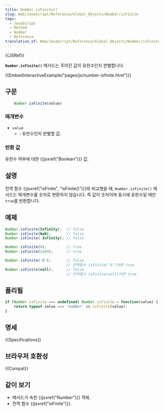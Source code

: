```yaml
---
title: Number.isFinite()
slug: Web/JavaScript/Reference/Global_Objects/Number/isFinite
tags:
  - JavaScript
  - Method
  - Number
  - Reference
translation_of: Web/JavaScript/Reference/Global_Objects/Number/isFinite
---
```


{{JSRef}}

**`Number.isFinite()`** 메서드는 주어진 값이 유한수인지 판별합니다.

{{EmbedInteractiveExample("pages/js/number-isfinite.html")}}

## 구문

```js
    Number.isFinite(value)
```

### 매개변수

- `value`
  - : 유한수인지 판별할 값.

### 반환 값

유한수 여부에 대한 {{jsxref("Boolean")}} 값.

## 설명

전역 함수 {{jsxref("isFinite", "isFinite()")}}와 비교했을 때, `Number.isFinite()` 메서드는 매개변수를 숫자로 변환하지 않습니다. 즉 값이 숫자이며 동시에 유한수일 때만 `true`를 반환합니다.

## 예제

```js
Number.isFinite(Infinity);  // false
Number.isFinite(NaN);       // false
Number.isFinite(-Infinity); // false

Number.isFinite(0);         // true
Number.isFinite(2e64);      // true

Number.isFinite('0');       // false
                            // 전역함수 isFinite('0')라면 true
Number.isFinite(null);      // false
                            // 전역함수 isFinite(null)라면 true
```

## 폴리필

```js
if (Number.isFinite === undefined) Number.isFinite = function(value) {
    return typeof value === 'number' && isFinite(value);
}
```

## 명세

{{Specifications}}

## 브라우저 호환성

{{Compat}}

## 같이 보기

- 메서드가 속한 {{jsxref("Number")}} 객체.
- 전역 함수 {{jsxref("isFinite")}}.
